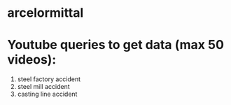 # arcelormittal


# Youtube queries to get data (max 50 videos):
1. steel factory accident
2. steel mill accident
3. casting line accident
